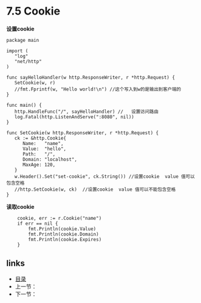 # 7.5 Cookie

**设置cookie**

```
package main

import (
   "log"
   "net/http"
)

func sayHelloHandler(w http.ResponseWriter, r *http.Request) {
   SetCookie(w, r)
   //fmt.Fprintf(w, "Hello world!\n") //这个写入到w的是输出到客户端的
}

func main() {
   http.HandleFunc("/", sayHelloHandler) //   设置访问路由
   log.Fatal(http.ListenAndServe(":8080", nil))
}

func SetCookie(w http.ResponseWriter, r *http.Request) {
   ck := &http.Cookie{
      Name:   "name",
      Value:  "hello",
      Path:   "/",
      Domain: "localhost",
      MaxAge: 120,
   }
   w.Header().Set("set-cookie", ck.String()) //设置cookie  value 值可以包含空格
   //http.SetCookie(w, ck)  //设置cookie  value 值可以不能包含空格
}
```

**读取cookie**

```
	cookie, err := r.Cookie("name")
	if err == nil {
		fmt.Println(cookie.Value)
		fmt.Println(cookie.Domain)
		fmt.Println(cookie.Expires)
	}
```

## links

- [目录](https://github.com/guyan0319/golang_development_notes/blob/master/zh/preface.md)
- 上一节：
- 下一节：

